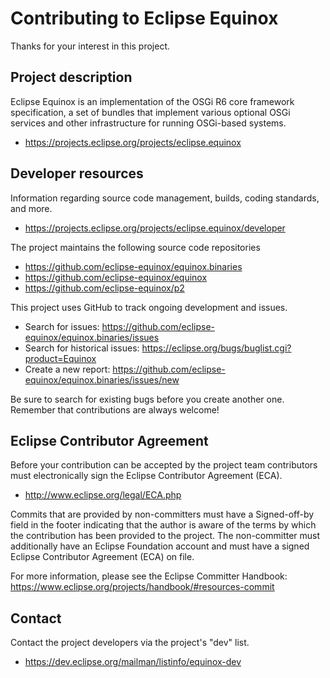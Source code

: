 # Contributing to Eclipse Equinox

Thanks for your interest in this project.

## Project description

Eclipse Equinox is an implementation of the OSGi R6 core framework
specification, a set of bundles that implement various optional OSGi services
and other infrastructure for running OSGi-based systems.

* https://projects.eclipse.org/projects/eclipse.equinox

## Developer resources

Information regarding source code management, builds, coding standards, and
more.

* https://projects.eclipse.org/projects/eclipse.equinox/developer

The project maintains the following source code repositories

* https://github.com/eclipse-equinox/equinox.binaries
* https://github.com/eclipse-equinox/equinox
* https://github.com/eclipse-equinox/p2

This project uses GitHub to track ongoing development and issues.

* Search for issues: https://github.com/eclipse-equinox/equinox.binaries/issues
* Search for historical issues: https://eclipse.org/bugs/buglist.cgi?product=Equinox
* Create a new report: https://github.com/eclipse-equinox/equinox.binaries/issues/new

Be sure to search for existing bugs before you create another one. Remember that
contributions are always welcome!

## Eclipse Contributor Agreement

Before your contribution can be accepted by the project team contributors must
electronically sign the Eclipse Contributor Agreement (ECA).

* http://www.eclipse.org/legal/ECA.php

Commits that are provided by non-committers must have a Signed-off-by field in
the footer indicating that the author is aware of the terms by which the
contribution has been provided to the project. The non-committer must
additionally have an Eclipse Foundation account and must have a signed Eclipse
Contributor Agreement (ECA) on file.

For more information, please see the Eclipse Committer Handbook:
https://www.eclipse.org/projects/handbook/#resources-commit

## Contact

Contact the project developers via the project's "dev" list.

* https://dev.eclipse.org/mailman/listinfo/equinox-dev